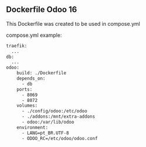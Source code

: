 ## Dockerfile Odoo 16

This Dockerfile was created to be used in compose.yml

compose.yml example:
```sh
traefik:
  ...
db:
  ...
odoo:
    build: ./Dockerfile
    depends_on:
      - db
    ports:
      - 8069
      - 8072
    volumes:
      - ./config/odoo:/etc/odoo
      - ./addons:/mnt/extra-addons
      - odoo:/var/lib/odoo
    environment:
      - LANG=pt_BR.UTF-8
      - ODOO_RC=/etc/odoo/odoo.conf
```
